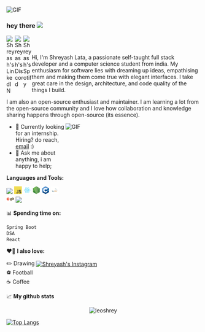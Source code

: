 <img align="center" alt="GIF" src="https://media.giphy.com/media/du3J3cXyzhj75IOgvA/giphy.gif" width="100" height="100" />

### hey there <img src="https://media.giphy.com/media/hvRJCLFzcasrR4ia7z/giphy.gif" width="25px">
<a href="https://www.linkedin.com/in/shreyash-lata/">
  <img align="left" alt="Shreyash's LinkedIN" width="22px" src="https://raw.githubusercontent.com/peterthehan/peterthehan/master/assets/linkedin.svg" />
</a>
<a href="https://discord.com/users/687348894342053908/">
  <img align="left" alt="Shreyash's Discord" width="22px" src="https://raw.githubusercontent.com/peterthehan/peterthehan/master/assets/discord.svg" />
</a>
<a href="https://open.spotify.com/user/eynj7ndewi9h9clo8sm5u6p8l?si=b5409bc13b554379">
  <img align="left" alt="Shreyash's Spotify" width="22px" src="https://raw.githubusercontent.com/peterthehan/peterthehan/master/assets/spotify.svg" />
</a>

<br />
<br />

Hi, I'm Shreyash Lata, a passionate self-taught full stack developer and a computer science student from india. My enthusiasm for software lies with dreaming up ideas, empathising them and making them come true with elegant interfaces. I take great care in the design, architecture, and code quality of the things I build.

I am also an open-source enthusiast and maintainer. I am learning a lot from the open-source community and I love how collaboration and knowledge sharing happens through open-source (its essence).


  <img align="right" alt="GIF" src="https://cdn.dribbble.com/users/2851002/screenshots/7010015/hipster.gif" width="350" height="250" />
  
- 💼 Currently looking for an internship. Hiring? do reach, [email](mailto:shreyeslata@gmail.com) :)
- 💬 Ask me about anything, i am happy to help;

**Languages and Tools:**  

<code><img height="20" src="https://logos-download.com/wp-content/uploads/2016/10/Java_logo.png"></code>
<code><img height="20" src="https://raw.githubusercontent.com/github/explore/80688e429a7d4ef2fca1e82350fe8e3517d3494d/topics/javascript/javascript.png"></code>
<code><img height="20" src="https://raw.githubusercontent.com/github/explore/80688e429a7d4ef2fca1e82350fe8e3517d3494d/topics/react/react.png"></code>
<code><img height="20" src="https://raw.githubusercontent.com/github/explore/80688e429a7d4ef2fca1e82350fe8e3517d3494d/topics/nodejs/nodejs.png"></code>
<code><img height="20" src="https://raw.githubusercontent.com/github/explore/80688e429a7d4ef2fca1e82350fe8e3517d3494d/topics/cpp/cpp.png"></code>
<code><img height="20" src="https://raw.githubusercontent.com/github/explore/80688e429a7d4ef2fca1e82350fe8e3517d3494d/topics/mysql/mysql.png"></code>
<code><img height="20" src="https://raw.githubusercontent.com/github/explore/80688e429a7d4ef2fca1e82350fe8e3517d3494d/topics/git/git.png"></code>
<code><img height="20" src="https://www.freepnglogos.com/uploads/android-logo-png/android-logo-0.png"></code>

📊 **Spending time on:**
<!--START_SECTION:waka-->
```text
Spring Boot 
DSA     
React       
```
<!--END_SECTION:waka-->

❤️‍🔥 **I also love:**

✏️   Drawing <a href="https://www.instagram.com/leoshrey/">
  <img align="center" alt="Shreyash's Instagram" width="22px" src="https://upload.wikimedia.org/wikipedia/commons/e/e7/Instagram_logo_2016.svg" />
</a>  
⚽  Football     
☕  Coffee 

📈 **My github stats**

<p align="center"> <img src="https://github-readme-stats.vercel.app/api?username=leoshrey&show_icons=true&theme=ayu-mirage" alt="leoshrey" />
  
  [![Top Langs](https://github-readme-stats.vercel.app/api/top-langs/?username=leoshrey&exclude_repo=Magimera)](https://github.com/leoshrey/github-readme-stats)




